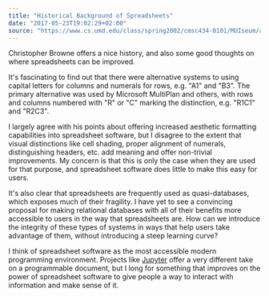 ```yaml
---
title: "Historical Background of Spreadsheets"
date: "2017-05-23T19:02:29+02:00"
source: "https://www.cs.umd.edu/class/spring2002/cmsc434-0101/MUIseum/applications/spreadsheethistory2.html"
---
```


Christopher Browne offers a nice history, and also some good thoughts on where spreadsheets can be improved.

It's fascinating to find out that there were alternative systems to using capital letters for columns and numerals for rows, e.g. "A1" and "B3". The primary alternative was used by Microsoft MultiPlan and others, with rows and columns numbered with "R" or "C" marking the distinction, e.g. "R1C1" and "R2C3".

I largely agree with his points about offering increased aesthetic formatting capabilities into spreadsheet software, but I disagree to the extent that visual distinctions like cell shading, proper alignment of numerals, distinguishing headers, etc. add meaning and offer non-trivial improvements. My concern is that this is only the case when they are used for that purpose, and spreadsheet software does little to make this easy for users.

It's also clear that spreadsheets are frequently used as quasi-databases, which exposes much of their fragility. I have yet to see a convincing proposal for making relational databases with all of their benefits more accessible to users in the way that spreadsheets are. How can we introduce the integrity of these types of systems in ways that help users take advantage of them, without introducing a steep learning curve?

I think of spreadsheet software as the most accessible modern programming environment. Projects like [Jupyter](http://jupyter.org) offer a very different take on a programmable document, but I long for something that improves on the power of spreadsheet software to give people a way to interact with information and make sense of it.

